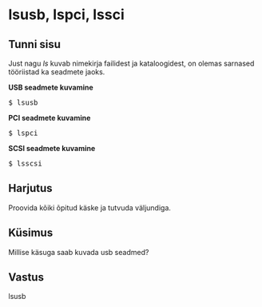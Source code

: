 # lsusb, lspci, lssci

## Tunni sisu

Just nagu *ls* kuvab nimekirja failidest ja kataloogidest, on olemas sarnased tööriistad ka seadmete jaoks.

<b> USB seadmete kuvamine</b>

<pre>$ lsusb </pre>

<b>PCI seadmete kuvamine</b>

<pre>$ lspci </pre>

<b>SCSI seadmete kuvamine</b>

<pre>$ lsscsi </pre>

## Harjutus

Proovida kõiki õpitud käske ja tutvuda väljundiga.

## Küsimus

Millise käsuga saab kuvada usb seadmed?

## Vastus

lsusb
